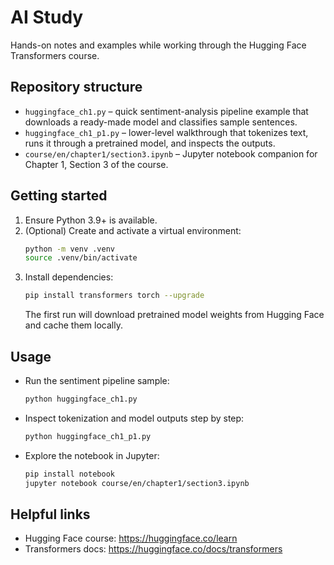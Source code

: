 # AI Study

Hands-on notes and examples while working through the Hugging Face
Transformers course.

## Repository structure
- `huggingface_ch1.py` – quick sentiment-analysis pipeline example that
  downloads a ready-made model and classifies sample sentences.
- `huggingface_ch1_p1.py` – lower-level walkthrough that tokenizes text,
  runs it through a pretrained model, and inspects the outputs.
- `course/en/chapter1/section3.ipynb` – Jupyter notebook companion for
  Chapter 1, Section 3 of the course.

## Getting started
1. Ensure Python 3.9+ is available.
2. (Optional) Create and activate a virtual environment:
   ```bash
   python -m venv .venv
   source .venv/bin/activate
   ```
3. Install dependencies:
   ```bash
   pip install transformers torch --upgrade
   ```
   The first run will download pretrained model weights from Hugging Face
   and cache them locally.

## Usage
- Run the sentiment pipeline sample:
  ```bash
  python huggingface_ch1.py
  ```
- Inspect tokenization and model outputs step by step:
  ```bash
  python huggingface_ch1_p1.py
  ```
- Explore the notebook in Jupyter:
  ```bash
  pip install notebook
  jupyter notebook course/en/chapter1/section3.ipynb
  ```

## Helpful links
- Hugging Face course: https://huggingface.co/learn
- Transformers docs: https://huggingface.co/docs/transformers

